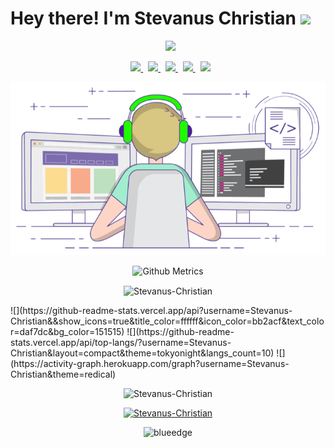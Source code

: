 <!---
![fdciabdul github stats](https://raw.githubusercontent.com/fdciabdul/fdciabdul/master/computer-programming-anime-programming-language-thread-animation-gril-f6c2888a88588db1f063bcfcbc84e6cf.png)
--->



<h1> Hey there! I'm Stevanus Christian <img src="https://github.com/souvikguria98/souvikguria98/blob/master/Hi.gif" width="25"></h1>

<p align="center">
&nbsp; <a href=https://github.com/Stevanus-Christian target="_blank" rel="noopener noreferrer">
  <img src=https://img.shields.io/github/followers/Stevanus-Christian?label=follow%20me&style=social width="150" />
</a>
</p>

<p align="center">
&nbsp; <a href="https://www.facebook.com/thomas.iflekzz/" target="_blank" rel="noopener noreferrer">
 <img src="https://img.icons8.com/plasticine/100/000000/facebook.png" width="50" />
</a>
&nbsp; <a href="https://twitter.com/StevanusChrist8" target="_blank" rel="noopener noreferrer">
 <img src="https://img.icons8.com/plasticine/100/000000/twitter.png" width="50" />
</a>  
&nbsp; <a href="https://www.instagram.com/christian.stevanus/" target="_blank" rel="noopener noreferrer">
 <img src="https://img.icons8.com/plasticine/100/000000/instagram-new.png" width="50" />
</a>  
&nbsp; <a href="https://www.linkedin.com/in/stevanus-christian-881150203/" target="_blank" rel="noopener noreferrer">
 <img src="https://img.icons8.com/plasticine/100/000000/linkedin.png" width="50" />
</a>
&nbsp; <a href="mailto:stevanuschristian88@gmail.com" target="_blank" rel="noopener noreferrer">
 <img src="https://img.icons8.com/plasticine/100/000000/gmail.png"  width="50" />
</a>
</p>

<p align="center">
  <img src="https://github.com/Stevanus-Christian/Stevanus-Christian/blob/main/gif.gif" width="850"/>
</p>
<p align="center">
  <img src="https://metrics.lecoq.io/Stevanus-Christian" alt="Github Metrics" width="700">
</p>

<p align="center"><img height="180em" src="https://github-profile-summary-cards.vercel.app/api/cards/profile-details?username=Stevanus-Christian&theme=github_dark" alt="Stevanus-Christian" align = "center"/></p>
![](https://github-readme-stats.vercel.app/api?username=Stevanus-Christian&&show_icons=true&title_color=ffffff&icon_color=bb2acf&text_color=daf7dc&bg_color=151515)
![](https://github-readme-stats.vercel.app/api/top-langs/?username=Stevanus-Christian&layout=compact&theme=tokyonight&langs_count=10)
![](https://activity-graph.herokuapp.com/graph?username=Stevanus-Christian&theme=redical)
<p align="center"><img src="https://github-readme-streak-stats.herokuapp.com/?user=Stevanus-Christian&theme=black-ice&hide_border=true&stroke=0000&background=0D1117&ring=e05397&fire=e05397&currStreakLabel=e05397" alt="Stevanus-Christian" /></p>
<p align="center"> <a href="https://github.com/Stevanus-Christian"><img src="https://github-profile-trophy.vercel.app/?username=Stevanus-Christian&margin-w=5&theme=radical" alt="Stevanus-Christian" /></a> </p>

<p align="center">
  <img src="https://komarev.com/ghpvc/?username=Stevanus-Christian" alt="blueedge"/> 
</p>

<!---
Stevanus-Christian/Stevanus-Christian is a ✨ special ✨ repository because its `README.md` (this file) appears on your GitHub profile.
You can click the Preview link to take a look at your changes.
--->
